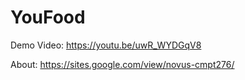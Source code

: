 # YouFood

Demo Video:
https://youtu.be/uwR_WYDGqV8

About:
https://sites.google.com/view/novus-cmpt276/


